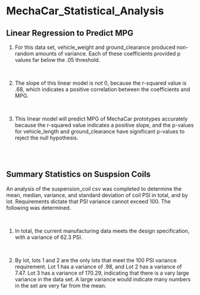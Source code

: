 # MechaCar_Statistical_Analysis

## Linear Regression to Predict MPG

1. For this data set, vehicle_weight and ground_clearance produced non-random amounts of variance. Each of these coefficients provided p values far below the .05 threshold.

<br/>

2. The slope of this linear model is not 0, because the r-squared value is .68, which indicates a positive correlation between the coefficients and MPG.

<br/>

3. This linear model will predict MPG of MechaCar prototypes accurately because the r-squared value indicates a positive slope, and the p-values for vehicle_length and ground_clearance have significant p-values to reject the null hypothesis.

<br/>
<br/>

## Summary Statistics on Suspsion Coils

An analysis of the suspension_coil csv was completed to determine the mean, median, variance, and standard deviation of coil PSI in total, and by lot. Requirements dictate that PSI variance cannot exceed 100. The following was determined.

<br/>

1. In total, the current manufacturing data meets the design specification, with a variance of 62.3 PSI.

<br/>

2. By lot, lots 1 and 2 are the only lots that meet the 100 PSI variance requirement. Lot 1 has a variance of .98, and Lot 2 has a variance of 7.47. Lot 3 has a variance of 170.29, indicating that there is a vary large variance in the data set. A large variance would indicate many numbers in the set are very far from the mean.

<br/>
<br/>


